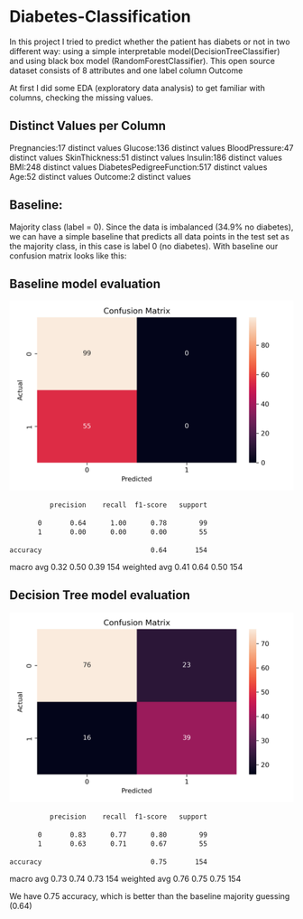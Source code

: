 # Diabetes-Classification
In this project I tried to predict whether the patient has diabets or not in two different way: using a simple interpretable model(DecisionTreeClassifier) and using black box model (RandomForestClassifier). This open source dataset consists of 8 attributes and one label column Outcome

At first I did some EDA (exploratory data analysis) to get familiar with columns, checking the missing values.

## Distinct Values per Column
Pregnancies:17 distinct values
Glucose:136 distinct values
BloodPressure:47 distinct values
SkinThickness:51 distinct values
Insulin:186 distinct values
BMI:248 distinct values
DiabetesPedigreeFunction:517 distinct values
Age:52 distinct values
Outcome:2 distinct values

## Baseline: 
Majority class (label = 0). Since the data is imbalanced (34.9% no diabetes), we can have a simple baseline that predicts all data points in the test set as the majority class, in this case is label 0 (no diabetes). With baseline our confusion matrix looks like this:

## Baseline model evaluation

![Confusion Matrix](baseline_confusion_matrix.png)

              precision    recall  f1-score   support

           0       0.64      1.00      0.78        99
           1       0.00      0.00      0.00        55

    accuracy                           0.64       154
   macro avg       0.32      0.50      0.39       154
weighted avg       0.41      0.64      0.50       154


## Decision Tree model evaluation
![Confusion Matrix](dt_confusion_matrix.png)

              precision    recall  f1-score   support

           0       0.83      0.77      0.80        99
           1       0.63      0.71      0.67        55

    accuracy                           0.75       154
   macro avg       0.73      0.74      0.73       154
weighted avg       0.76      0.75      0.75       154

We have 0.75 accuracy, which is better than the baseline majority guessing (0.64)
